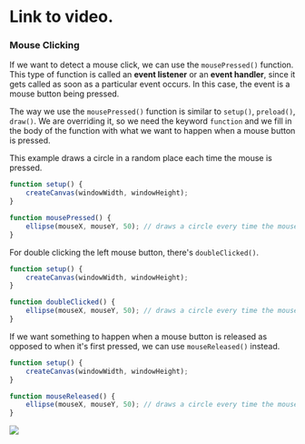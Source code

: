 # Link to video.

### Mouse Clicking

If we want to detect a mouse click, we can use the `mousePressed()` function. This type of function is called an **event listener** or an **event handler**, since it gets called as soon as a particular event occurs. In this case, the event is a mouse button being pressed.

The way we use the `mousePressed()` function is similar to `setup()`, `preload()`, `draw()`.  We are overriding it, so we need the keyword `function` and we fill in the body of the function with what we want to happen when a mouse button is pressed. 

This example draws a circle in a random place each time the mouse is pressed.

```js
function setup() {
    createCanvas(windowWidth, windowHeight);
}

function mousePressed() {
    ellipse(mouseX, mouseY, 50); // draws a circle every time the mouse is pressed
}
```

For double clicking the left mouse button, there's `doubleClicked()`.

```js
function setup() {
    createCanvas(windowWidth, windowHeight);
}

function doubleClicked() {
    ellipse(mouseX, mouseY, 50); // draws a circle every time the mouse is double clicked
}
```

If we want something to happen when a mouse button is released as opposed to when it's first pressed, we can use `mouseReleased()` instead. 

```js
function setup() {
    createCanvas(windowWidth, windowHeight);
}

function mouseReleased() {
    ellipse(mouseX, mouseY, 50); // draws a circle every time the mouse is released
}
```

![](../../Images/mouse_release.png)
